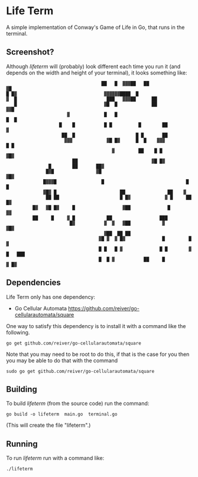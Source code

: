 Life Term
=========

A simple implementation of Conway's Game of Life in Go, that runs in the terminal.


Screenshot?
-----------

Although *lifeterm* will (probably) look different each time you run it
(and depends on the width and height of your terminal), it looks something like:
```
                                    ██   █  ▓▓▓██   ██                       ▓█
█ █▓                                 ▓▓▓▓▓▓████  █                             
▓  █                                  ███   ▓▓▓██      ██                      
   █                                 ▓█  █             ██                 ▓▓█  
                       ▓             █   █                                █  █ 
                    █    █           █ █          █        ██                ▓ 
                     ██  █                       █ █       ██                  
                      ▓▓▓             ▓█ █▓      █  █    ▓▓▓                █ █
                                        ▓         ██    █ █                 ▓█▓
                         ██                            ▓█ █▓                   
                █        ██       ██▓                                          
               █▓█                ▓█                                 ▓█▓       
              █▓▓▓█                 █                               █   █      
              ▓█▓ █                        ██                ██    ▓           
               ██ ██                       █ █▓             ▓ █     ██ █▓      
          █▓   ▓█ █▓     █                  ▓██              █       ▓▓        
          ██     █     ▓ █            ██                  ███                  
                        █▓           ▓  ▓   ▓██            ▓         ▓█▓       
                                     ▓██  ██ ██                                
                                   ▓█ ▓  ▓ █▓              █         █      ▓  
                                   █ █   █ ▓              █ █        ▓ █   ███ 
                                   █  █ ▓           ██     █               ▓ █▓
```


Dependencies
------------

Life Term only has one dependency:

* Go Cellular Automata https://github.com/reiver/go-cellularautomata/square

One way to satisfy this dependency is to install it with a command like the following.
```
go get github.com/reiver/go-cellularautomata/square
```

Note that you may need to be root to do this, if that is the case for you then you
may be able to do that with the command
```
sudo go get github.com/reiver/go-cellularautomata/square
```


Building
--------

To build *lifeterm* (from the source code) run the command:
```
go build -o lifeterm  main.go  terminal.go
```

(This will create the file "lifeterm".)


Running
-------

To run *lifeterm* run with a command like:
```
./lifeterm
```


